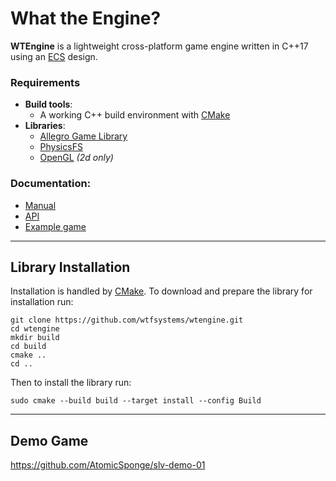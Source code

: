 #  What the Engine?

__WTEngine__ is a lightweight cross-platform game engine written in C++17 using an [ECS](https://en.wikipedia.org/wiki/Entity_component_system) design.

### Requirements
 - __Build tools__:
    - A working C++ build environment with [CMake](https://cmake.org)
 - __Libraries__:
    - [Allegro Game Library](https://liballeg.org)
    - [PhysicsFS](https://www.icculus.org/physfs/)
    - [OpenGL](https://www.opengl.org) *(2d only)*

### Documentation:
 - [Manual](https://github.com/wtfsystems/wtengine/wiki)
 - [API](https://www.wtfsystems.net/docs/wtengine/index.html)
 - [Example game](https://github.com/wtfsystems/wte_demo_01/blob/master/src/main.cpp)

-----

## Library Installation

Installation is handled by [CMake](https://cmake.org/).  To download and prepare the library for installation run:
```
git clone https://github.com/wtfsystems/wtengine.git
cd wtengine
mkdir build
cd build
cmake ..
cd ..
```

Then to install the library run:
```
sudo cmake --build build --target install --config Build
```

-----

## Demo Game

<https://github.com/AtomicSponge/slv-demo-01>
